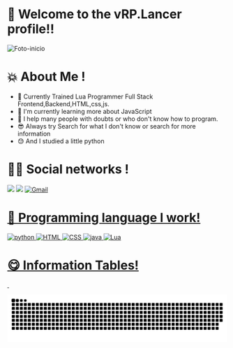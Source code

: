 # :wave: Welcome to the vRP.Lancer profile!!





<img src="https://cdn.discordapp.com/attachments/844226427569307657/893292508363255818/oie_122229bd09WRCl.gif" alt="Foto-inicio" width="480"/>




# :boom: About Me !

- :movie_camera: Currently Trained Lua Programmer Full Stack Frontend,Backend,HTML,css,js.
- :sparkling_heart: I'm currently learning more about JavaScript
- :pray: I help many people with doubts or who don't know how to program.
- :sunglasses: Always try Search for what I don't know or search for more information
- :sweat: And I studied a little python

# 👩‍💻 Social networks !

<a href="https://discord.gg/UcZ4M9QQ" rel="nofollow">
   <img src="https://camo.githubusercontent.com/3f990cfefb64f13d28397fe586c3aa38a81fde585de479205d63c79363ebe07a/68747470733a2f2f696d672e736869656c64732e696f2f62616467652f446973636f72642d3732383944413f7374796c653d666f722d7468652d6261646765266c6f676f3d646973636f7264266c6f676f436f6c6f723d7768697465" data-canonical-src="https://img.shields.io/badge/Discord-7289DA?style=for-the-badge&amp;logo=discord&amp;logoColor=white" style="max-width: 100%;"></a>
<a href="https://www.youtube.com/channel/UCB6VCZCcELv6JstQFZRgLrw" rel="nofollow"> <img src="https://camo.githubusercontent.com/d79c5549652f9c7690992eb49571d216a70a480681561cbd93bfbfc77c491e54/68747470733a2f2f696d672e736869656c64732e696f2f62616467652f596f75547562652d4646303030303f7374796c653d666f722d7468652d6261646765266c6f676f3d796f7574756265266c6f676f436f6c6f723d7768697465" data-canonical-src="https://img.shields.io/badge/YouTube-FF0000?style=for-the-badge&amp;logo=youtube&amp;logoColor=white" style="max-width: 100%;"></a>
<a href="mailto:pedropaulohiroshi@gmail.com">
  <img src="https://img.shields.io/badge/Gmail-D14836?style=for-the-badge&logo=gmail&logoColor=white" alt="Gmail">

# 🥰 Programming language I work!
  
  <img src="https://img.shields.io/badge/Python-3776AB?style=for-the-badge&logo=python&logoColor=white" alt="python">
    <img src="https://img.shields.io/badge/HTML-239120?style=for-the-badge&logo=html5&logoColor=white" alt="HTML">
  <img src="https://img.shields.io/badge/CSS-239120?&style=for-the-badge&logo=css3&logoColor=white" alt="CSS"> <img src="https://img.shields.io/badge/JavaScript-F7DF1E?style=for-the-badge&logo=javascript&logoColor=black" alt="java">
  <img src="https://img.shields.io/badge/Lua-2C2D72?style=for-the-badge&logo=lua&logoColor=white" alt="Lua">
  
  # 😋 Information Tables!
  
 <img src="https://github-readme-stats.vercel.app/api?username=lancervrp&theme=dark" alt> 
  <img src="https://github-readme-stats.vercel.app/api/top-langs/?username=lancervrp&theme=dark" alt>
  
  
  ![Snake animation](https://github.com/LancerVRP/LancerVRP/blob/output/github-contribution-grid-snake.svg)
  
